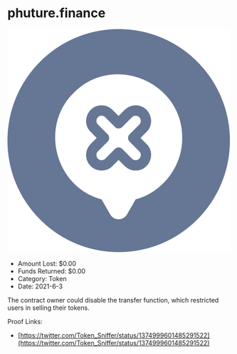 # phuture.finance
![phuture.finance](/rektimages/phuture.finance.png)
- Amount Lost: $0.00
- Funds Returned: $0.00
- Category: Token
- Date: 2021-6-3

The contract owner could disable the transfer function, which restricted users in selling their tokens.


Proof Links:
- [https://twitter.com/Token_Sniffer/status/1374999601485291522](https://twitter.com/Token_Sniffer/status/1374999601485291522)


